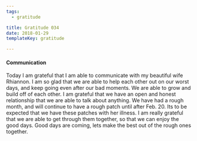 ```yaml
---
tags:
  - gratitude

title: Gratitude 034
date: 2018-01-29
templateKey: gratitude

---
```


#### Communication


Today I am grateful that I am able to communicate with my beautiful wife Rhiannon. I am so glad that we are able to help each other out on our worst days, and keep going even after our bad moments.  We are able to grow and build off of each other.  I am grateful that we have an open and honest relationship that we are able to talk about anything.  We have had a rough month, and will continue to have a rough patch until after Feb. 20.  Its to be expected that we have these patches with her illness. I am really grateful that we are able to get through them together, so that we can enjoy the good days.  Good days are coming, lets make the best out of the rough ones together.
